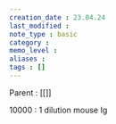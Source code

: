 ```yaml
---
creation_date : 23.04.24
last_modified :
note_type : basic
category :
memo_level :
aliases : 
tags : []
---
```


Parent : [[]]

10000 : 1 dilution 
mouse Ig
